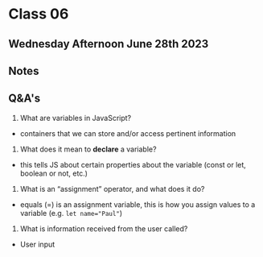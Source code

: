 # Class 06

## Wednesday Afternoon June 28th 2023


## Notes


## Q&A's
1. What are variables in JavaScript?
  * containers that we can store and/or access pertinent information
1. What does it mean to **declare** a variable?
  * this tells JS about certain properties about the variable (const or let, boolean or not, etc.)
1. What is an “assignment” operator, and what does it do?
  * equals (=) is an assignment variable, this is how you assign values to a variable (e.g. `let name="Paul"`)
1. What is information received from the user called?
  * User input



